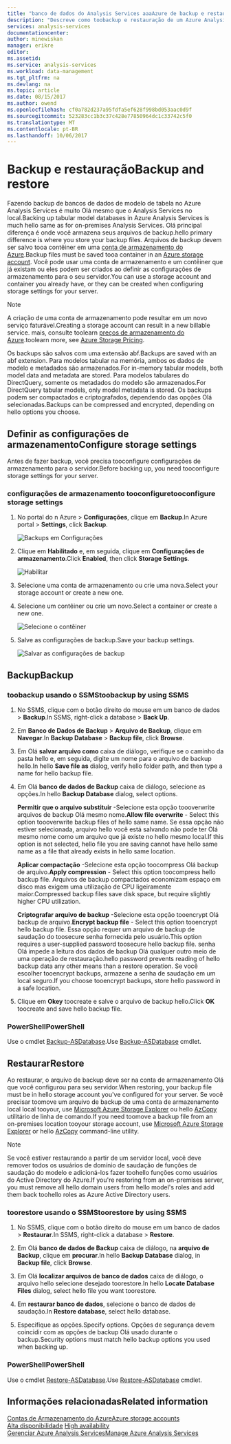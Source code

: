 ```yaml
---
title: "banco de dados do Analysis Services aaaAzure de backup e restauração | Microsoft Docs"
description: "Descreve como toobackup e restauração de um Azure Analysis Services banco de dados."
services: analysis-services
documentationcenter: 
author: minewiskan
manager: erikre
editor: 
ms.assetid: 
ms.service: analysis-services
ms.workload: data-management
ms.tgt_pltfrm: na
ms.devlang: na
ms.topic: article
ms.date: 08/15/2017
ms.author: owend
ms.openlocfilehash: cf0a782d237a95fdfa5ef628f998bd053aac0d9f
ms.sourcegitcommit: 523283cc1b3c37c428e77850964dc1c33742c5f0
ms.translationtype: MT
ms.contentlocale: pt-BR
ms.lasthandoff: 10/06/2017
---
```

# <a name="backup-and-restore"></a><span data-ttu-id="05863-103">Backup e restauração</span><span class="sxs-lookup"><span data-stu-id="05863-103">Backup and restore</span></span>

<span data-ttu-id="05863-104">Fazendo backup de bancos de dados de modelo de tabela no Azure Analysis Services é muito Olá mesmo que o Analysis Services no local.</span><span class="sxs-lookup"><span data-stu-id="05863-104">Backing up tabular model databases in Azure Analysis Services is much hello same as for on-premises Analysis Services.</span></span> <span data-ttu-id="05863-105">Olá principal diferença é onde você armazena seus arquivos de backup.</span><span class="sxs-lookup"><span data-stu-id="05863-105">hello primary difference is where you store your backup files.</span></span> <span data-ttu-id="05863-106">Arquivos de backup devem ser salvo tooa contêiner em uma [conta de armazenamento do Azure](../storage/common/storage-create-storage-account.md).</span><span class="sxs-lookup"><span data-stu-id="05863-106">Backup files must be saved tooa container in an [Azure storage account](../storage/common/storage-create-storage-account.md).</span></span> <span data-ttu-id="05863-107">Você pode usar uma conta de armazenamento e um contêiner que já existam ou eles podem ser criados ao definir as configurações de armazenamento para o seu servidor.</span><span class="sxs-lookup"><span data-stu-id="05863-107">You can use a storage account and container you already have, or they can be created when configuring storage settings for your server.</span></span>

> [!NOTE]
> <span data-ttu-id="05863-108">A criação de uma conta de armazenamento pode resultar em um novo serviço faturável.</span><span class="sxs-lookup"><span data-stu-id="05863-108">Creating a storage account can result in a new billable service.</span></span> <span data-ttu-id="05863-109">mais, consulte toolearn [preços de armazenamento do Azure](https://azure.microsoft.com/pricing/details/storage/blobs/).</span><span class="sxs-lookup"><span data-stu-id="05863-109">toolearn more, see [Azure Storage Pricing](https://azure.microsoft.com/pricing/details/storage/blobs/).</span></span>
> 
> 

<span data-ttu-id="05863-110">Os backups são salvos com uma extensão abf.</span><span class="sxs-lookup"><span data-stu-id="05863-110">Backups are saved with an abf extension.</span></span> <span data-ttu-id="05863-111">Para modelos tabular na memória, ambos os dados de modelo e metadados são armazenados.</span><span class="sxs-lookup"><span data-stu-id="05863-111">For in-memory tabular models, both model data and metadata are stored.</span></span> <span data-ttu-id="05863-112">Para modelos tabulares do DirectQuery, somente os metadados do modelo são armazenados.</span><span class="sxs-lookup"><span data-stu-id="05863-112">For DirectQuery tabular models, only model metadata is stored.</span></span> <span data-ttu-id="05863-113">Os backups podem ser compactados e criptografados, dependendo das opções Olá selecionadas.</span><span class="sxs-lookup"><span data-stu-id="05863-113">Backups can be compressed and encrypted, depending on hello options you choose.</span></span> 



## <a name="configure-storage-settings"></a><span data-ttu-id="05863-114">Definir as configurações de armazenamento</span><span class="sxs-lookup"><span data-stu-id="05863-114">Configure storage settings</span></span>
<span data-ttu-id="05863-115">Antes de fazer backup, você precisa tooconfigure configurações de armazenamento para o servidor.</span><span class="sxs-lookup"><span data-stu-id="05863-115">Before backing up, you need tooconfigure storage settings for your server.</span></span>


### <a name="tooconfigure-storage-settings"></a><span data-ttu-id="05863-116">configurações de armazenamento tooconfigure</span><span class="sxs-lookup"><span data-stu-id="05863-116">tooconfigure storage settings</span></span>
1.  <span data-ttu-id="05863-117">No portal do n Azure > **Configurações**, clique em **Backup**.</span><span class="sxs-lookup"><span data-stu-id="05863-117">In Azure portal > **Settings**, click **Backup**.</span></span>

    ![Backups em Configurações](./media/analysis-services-backup/aas-backup-backups.png)

2.  <span data-ttu-id="05863-119">Clique em **Habilitado** e, em seguida, clique em **Configurações de armazenamento**.</span><span class="sxs-lookup"><span data-stu-id="05863-119">Click **Enabled**, then click **Storage Settings**.</span></span>

    ![Habilitar](./media/analysis-services-backup/aas-backup-enable.png)

3. <span data-ttu-id="05863-121">Selecione uma conta de armazenamento ou crie uma nova.</span><span class="sxs-lookup"><span data-stu-id="05863-121">Select your storage account or create a new one.</span></span>

4. <span data-ttu-id="05863-122">Selecione um contêiner ou crie um novo.</span><span class="sxs-lookup"><span data-stu-id="05863-122">Select a container or create a new one.</span></span>

    ![Selecione o contêiner](./media/analysis-services-backup/aas-backup-container.png)

5. <span data-ttu-id="05863-124">Salve as configurações de backup.</span><span class="sxs-lookup"><span data-stu-id="05863-124">Save your backup settings.</span></span>

    ![Salvar as configurações de backup](./media/analysis-services-backup/aas-backup-save.png)

## <a name="backup"></a><span data-ttu-id="05863-126">Backup</span><span class="sxs-lookup"><span data-stu-id="05863-126">Backup</span></span>

### <a name="toobackup-by-using-ssms"></a><span data-ttu-id="05863-127">toobackup usando o SSMS</span><span class="sxs-lookup"><span data-stu-id="05863-127">toobackup by using SSMS</span></span>

1. <span data-ttu-id="05863-128">No SSMS, clique com o botão direito do mouse em um banco de dados > **Backup**.</span><span class="sxs-lookup"><span data-stu-id="05863-128">In SSMS, right-click a database > **Back Up**.</span></span>

2. <span data-ttu-id="05863-129">Em **Banco de Dados de Backup** > **Arquivo de Backup**, clique em **Navegar**.</span><span class="sxs-lookup"><span data-stu-id="05863-129">In **Backup Database** > **Backup file**, click **Browse**.</span></span>

3. <span data-ttu-id="05863-130">Em Olá **salvar arquivo como** caixa de diálogo, verifique se o caminho da pasta hello e, em seguida, digite um nome para o arquivo de backup hello.</span><span class="sxs-lookup"><span data-stu-id="05863-130">In hello **Save file as** dialog, verify hello folder path, and then type a name for hello backup file.</span></span> 

4. <span data-ttu-id="05863-131">Em Olá **banco de dados de Backup** caixa de diálogo, selecione as opções.</span><span class="sxs-lookup"><span data-stu-id="05863-131">In hello **Backup Database** dialog, select options.</span></span>

    <span data-ttu-id="05863-132">**Permitir que o arquivo substituir** -Selecione esta opção toooverwrite arquivos de backup Olá mesmo nome.</span><span class="sxs-lookup"><span data-stu-id="05863-132">**Allow file overwrite** - Select this option toooverwrite backup files of hello same name.</span></span> <span data-ttu-id="05863-133">Se essa opção não estiver selecionada, arquivo hello você está salvando não pode ter Olá mesmo nome como um arquivo que já existe no hello mesmo local.</span><span class="sxs-lookup"><span data-stu-id="05863-133">If this option is not selected, hello file you are saving cannot have hello same name as a file that already exists in hello same location.</span></span>

    <span data-ttu-id="05863-134">**Aplicar compactação** -Selecione esta opção toocompress Olá backup de arquivo.</span><span class="sxs-lookup"><span data-stu-id="05863-134">**Apply compression** - Select this option toocompress hello backup file.</span></span> <span data-ttu-id="05863-135">Arquivos de backup compactados economizam espaço em disco mas exigem uma utilização de CPU ligeiramente maior.</span><span class="sxs-lookup"><span data-stu-id="05863-135">Compressed backup files save disk space, but require slightly higher CPU utilization.</span></span> 

    <span data-ttu-id="05863-136">**Criptografar arquivo de backup** -Selecione esta opção tooencrypt Olá backup de arquivo.</span><span class="sxs-lookup"><span data-stu-id="05863-136">**Encrypt backup file** - Select this option tooencrypt hello backup file.</span></span> <span data-ttu-id="05863-137">Essa opção requer um arquivo de backup de saudação do toosecure senha fornecida pelo usuário.</span><span class="sxs-lookup"><span data-stu-id="05863-137">This option requires a user-supplied password toosecure hello backup file.</span></span> <span data-ttu-id="05863-138">senha Olá impede a leitura dos dados de backup Olá qualquer outro meio de uma operação de restauração.</span><span class="sxs-lookup"><span data-stu-id="05863-138">hello password prevents reading of hello backup data any other means than a restore operation.</span></span> <span data-ttu-id="05863-139">Se você escolher tooencrypt backups, armazene a senha de saudação em um local seguro.</span><span class="sxs-lookup"><span data-stu-id="05863-139">If you choose tooencrypt backups, store hello password in a safe location.</span></span>

5. <span data-ttu-id="05863-140">Clique em **Okey** toocreate e salve o arquivo de backup hello.</span><span class="sxs-lookup"><span data-stu-id="05863-140">Click **OK** toocreate and save hello backup file.</span></span>


### <a name="powershell"></a><span data-ttu-id="05863-141">PowerShell</span><span class="sxs-lookup"><span data-stu-id="05863-141">PowerShell</span></span>
<span data-ttu-id="05863-142">Use o cmdlet [Backup-ASDatabase](https://docs.microsoft.com/sql/analysis-services/powershell/backup-asdatabase-cmdlet).</span><span class="sxs-lookup"><span data-stu-id="05863-142">Use [Backup-ASDatabase](https://docs.microsoft.com/sql/analysis-services/powershell/backup-asdatabase-cmdlet) cmdlet.</span></span>

## <a name="restore"></a><span data-ttu-id="05863-143">Restaurar</span><span class="sxs-lookup"><span data-stu-id="05863-143">Restore</span></span>
<span data-ttu-id="05863-144">Ao restaurar, o arquivo de backup deve ser na conta de armazenamento Olá que você configurou para seu servidor.</span><span class="sxs-lookup"><span data-stu-id="05863-144">When restoring, your backup file must be in hello storage account you've configured for your server.</span></span> <span data-ttu-id="05863-145">Se você precisar toomove um arquivo de backup de uma conta de armazenamento local local tooyour, use [Microsoft Azure Storage Explorer](https://docs.microsoft.com/azure/vs-azure-tools-storage-manage-with-storage-explorer) ou hello [AzCopy](../storage/common/storage-use-azcopy.md) utilitário de linha de comando.</span><span class="sxs-lookup"><span data-stu-id="05863-145">If you need toomove a backup file from an on-premises location tooyour storage account, use [Microsoft Azure Storage Explorer](https://docs.microsoft.com/azure/vs-azure-tools-storage-manage-with-storage-explorer) or hello [AzCopy](../storage/common/storage-use-azcopy.md) command-line utility.</span></span> 



> [!NOTE]
> <span data-ttu-id="05863-146">Se você estiver restaurando a partir de um servidor local, você deve remover todos os usuários de domínio de saudação de funções de saudação do modelo e adicioná-los fazer toohello funções como usuários do Active Directory do Azure.</span><span class="sxs-lookup"><span data-stu-id="05863-146">If you're restoring from an on-premises server, you must remove all hello domain users from hello model's roles and add them back toohello roles as Azure Active Directory users.</span></span>
> 
> 

### <a name="toorestore-by-using-ssms"></a><span data-ttu-id="05863-147">toorestore usando o SSMS</span><span class="sxs-lookup"><span data-stu-id="05863-147">toorestore by using SSMS</span></span>

1. <span data-ttu-id="05863-148">No SSMS, clique com o botão direito do mouse em um banco de dados > **Restaurar**.</span><span class="sxs-lookup"><span data-stu-id="05863-148">In SSMS, right-click a database > **Restore**.</span></span>

2. <span data-ttu-id="05863-149">Em Olá **banco de dados de Backup** caixa de diálogo, na **arquivo de Backup**, clique em **procurar**.</span><span class="sxs-lookup"><span data-stu-id="05863-149">In hello **Backup Database** dialog, in **Backup file**, click **Browse**.</span></span>

3. <span data-ttu-id="05863-150">Em Olá **localizar arquivos de banco de dados** caixa de diálogo, o arquivo hello selecione desejado toorestore.</span><span class="sxs-lookup"><span data-stu-id="05863-150">In hello **Locate Database Files** dialog, select hello file you want toorestore.</span></span>

4. <span data-ttu-id="05863-151">Em **restaurar banco de dados**, selecione o banco de dados de saudação.</span><span class="sxs-lookup"><span data-stu-id="05863-151">In **Restore database**, select hello database.</span></span>

5. <span data-ttu-id="05863-152">Especifique as opções.</span><span class="sxs-lookup"><span data-stu-id="05863-152">Specify options.</span></span> <span data-ttu-id="05863-153">Opções de segurança devem coincidir com as opções de backup Olá usado durante o backup.</span><span class="sxs-lookup"><span data-stu-id="05863-153">Security options must match hello backup options you used when backing up.</span></span>


### <a name="powershell"></a><span data-ttu-id="05863-154">PowerShell</span><span class="sxs-lookup"><span data-stu-id="05863-154">PowerShell</span></span>

<span data-ttu-id="05863-155">Use o cmdlet [Restore-ASDatabase](https://docs.microsoft.com/sql/analysis-services/powershell/restore-asdatabase-cmdlet).</span><span class="sxs-lookup"><span data-stu-id="05863-155">Use [Restore-ASDatabase](https://docs.microsoft.com/sql/analysis-services/powershell/restore-asdatabase-cmdlet) cmdlet.</span></span>


## <a name="related-information"></a><span data-ttu-id="05863-156">Informações relacionadas</span><span class="sxs-lookup"><span data-stu-id="05863-156">Related information</span></span>

[<span data-ttu-id="05863-157">Contas de Armazenamento do Azure</span><span class="sxs-lookup"><span data-stu-id="05863-157">Azure storage accounts</span></span>](../storage/common/storage-create-storage-account.md)  
<span data-ttu-id="05863-158">[Alta disponibilidade](analysis-services-bcdr.md)   </span><span class="sxs-lookup"><span data-stu-id="05863-158">[High availability](analysis-services-bcdr.md)   </span></span>  
[<span data-ttu-id="05863-159">Gerenciar Azure Analysis Services</span><span class="sxs-lookup"><span data-stu-id="05863-159">Manage Azure Analysis Services</span></span>](analysis-services-manage.md)
